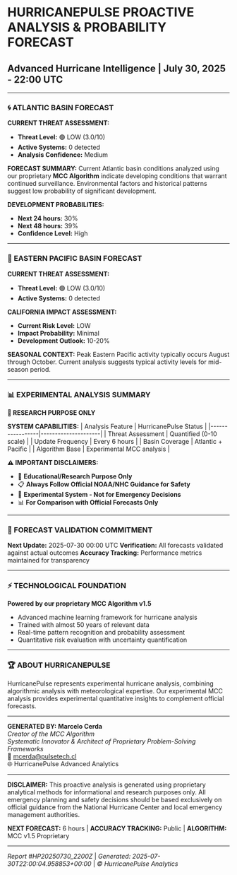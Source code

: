 # HURRICANEPULSE PROACTIVE ANALYSIS & PROBABILITY FORECAST
## Advanced Hurricane Intelligence | July 30, 2025 - 22:00 UTC

---

### 🌀 ATLANTIC BASIN FORECAST

**CURRENT THREAT ASSESSMENT:**
- **Threat Level:** 🟢 LOW (3.0/10)
- **Active Systems:** 0 detected
- **Analysis Confidence:** Medium

**FORECAST SUMMARY:**
Current Atlantic basin conditions analyzed using our proprietary **MCC Algorithm** indicate developing conditions that warrant continued surveillance. Environmental factors and historical patterns suggest low probability of significant development.

**DEVELOPMENT PROBABILITIES:**
- **Next 24 hours:** 30%
- **Next 48 hours:** 39%
- **Confidence Level:** High

---

### 🌊 EASTERN PACIFIC BASIN FORECAST

**CURRENT THREAT ASSESSMENT:**
- **Threat Level:** 🟢 LOW (3.0/10)
- **Active Systems:** 0 detected

**CALIFORNIA IMPACT ASSESSMENT:**
- **Current Risk Level:** LOW
- **Impact Probability:** Minimal
- **Development Outlook:** 10-20%

**SEASONAL CONTEXT:**
Peak Eastern Pacific activity typically occurs August through October. Current analysis suggests typical activity levels for mid-season period.

---
### 📊 EXPERIMENTAL ANALYSIS SUMMARY
**🔬 RESEARCH PURPOSE ONLY**

**SYSTEM CAPABILITIES:**
| Analysis Feature | HurricanePulse Status |
|-----------------|---------------------|
| Threat Assessment | Quantified (0-10 scale) |
| Update Frequency | Every 6 hours |
| Basin Coverage | Atlantic + Pacific |
| Algorithm Base | Experimental MCC analysis |

**⚠️ IMPORTANT DISCLAIMERS:**
- 🚨 **Educational/Research Purpose Only**
- 📋 **Always Follow Official NOAA/NHC Guidance for Safety**
- 🔬 **Experimental System - Not for Emergency Decisions**
- 📊 **For Comparison with Official Forecasts Only**
---
### 🎯 FORECAST VALIDATION COMMITMENT

**Next Update:** 2025-07-30 00:00 UTC
**Verification:** All forecasts validated against actual outcomes
**Accuracy Tracking:** Performance metrics maintained for transparency

---

### ⚡ TECHNOLOGICAL FOUNDATION

**Powered by our proprietary MCC Algorithm v1.5**
- Advanced machine learning framework for hurricane analysis
- Trained with almost 50 years of relevant data
- Real-time pattern recognition and probability assessment
- Quantitative risk evaluation with uncertainty quantification

---

### 🏆 ABOUT HURRICANEPULSE

HurricanePulse represents experimental hurricane analysis, combining algorithmic analysis with meteorological expertise. Our experimental MCC analysis provides experimental quantitative insights to complement official forecasts.

---

**GENERATED BY:**
**Marcelo Cerda**  
*Creator of the MCC Algorithm*  
*Systematic Innovator & Architect of Proprietary Problem-Solving Frameworks*  
📧 mcerda@pulsetech.cl  
🌐 HurricanePulse Advanced Analytics

---

**DISCLAIMER:** This proactive analysis is generated using proprietary analytical methods for informational and research purposes only. All emergency planning and safety decisions should be based exclusively on official guidance from the National Hurricane Center and local emergency management authorities.

**NEXT FORECAST:** 6 hours | **ACCURACY TRACKING:** Public | **ALGORITHM:** MCC v1.5 Proprietary

---
*Report #HP20250730_2200Z* | *Generated: 2025-07-30T22:00:04.958853+00:00* | *© HurricanePulse Analytics*